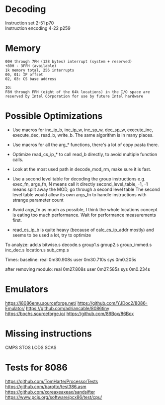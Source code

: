 Decoding
========

Instruction set 2-51 p70  
Instruction encoding 4-22 p259

Memory
======

```
00H through 7FH (128 bytes) interrupt (system + reserved)
+80H - 3FFH (available)
1k memory total, 256 interrupts
00, 01: IP offset
02, 03: CS base address
```

```
IO:
F8H through FFH (eight of the 64k locations) in the I/O space are reserved by Intel Corporation for use by future Intel hardware
```

Possible Optimizations
======================

- Use macros for inc_ip_b, inc_ip_w, inc_sp_w, dec_sp_w, execute_inc, execute_dec, read_b, write_b. The same algorithm is in many places.
- Use macros for all the arg_* functions, there's a lot of copy pasta there.
- Optimize read_cs_ip_* to call read_b directly, to avoid multiple function calls.
- Look at the most used path in decode_mod_rm, make sure it is fast.

- Use a second level table for decoding the group instructions
  e.g. exec_fn, args_fn, N           means call it directly
       second_level_table, -1, -1   means split away the MOD, go through a second level table
  The second level table would allow its own args_fn to handle instructions with strange parameter count

- Avoid args_fn as much as possible, I think the whole locations concept is eating too much performance.
  Wait for performance measurements first.
- read_cs_ip_b is quite heavy (because of calc_cs_ip_addr mostly) and seems to be used a lot, try to optimize

To analyze:
add.s
bitwise.s
decode.s
group1.s
group2.s
group_immed.s
inc_dec.s
location.s
sub_cmp.s

Times:
baseline:
real    0m30.908s
user    0m30.710s
sys     0m0.205s

after removing modulo:
real    0m27.808s
user    0m27.585s
sys     0m0.234s

Emulators
=========

https://i8086emu.sourceforge.net/
https://github.com/YJDoc2/8086-Emulator/
https://github.com/adriancable/8086tiny
https://bochs.sourceforge.io/
https://github.com/86Box/86Box


Missing instructions
====================

CMPS STOS LODS SCAS


Tests for 8086
==============

https://github.com/TomHarte/ProcessorTests  
https://github.com/barotto/test386.asm  
https://github.com/xoreaxeaxeax/sandsifter  
https://www.pcjs.org/software/pcx86/test/cpu/  
